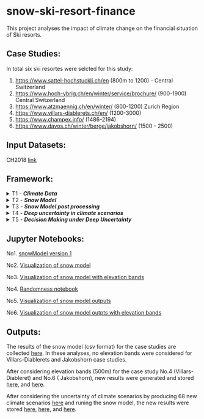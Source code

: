 # snow-ski-resort-finance
This project analyses the impact of climate change on the financial situation of Ski resorts.


## Case Studies:
In total six ski resortes were selcted for this study:

1. https://www.sattel-hochstuckli.ch/en  (800m to 1200) - Central Switzerland
2. https://www.hoch-ybrig.ch/en/winter/service/brochure/  (900-1900) Central Switzerland
3. https://www.atzmaennig.ch/en/winter/  (800-1200) Zurich Region
4. https://www.villars-diablerets.ch/en/ (1200-3000)
5. https://www.champex.info/ (1486-2194)
6. https://www.davos.ch/winter/berge/jakobshorn/ (1500 - 2500)


## Input Datasets:
CH2018 [link](https://www.nccs.admin.ch/nccs/en/home/the-nccs/priority-themes/ch2018-climate-scenarios.html)


## Framework:
<details>
<summary>T1 - <i><b>Climate Data</b></i></summary>

### Topics
`CH2018`

In this task, the data of located climate grids inside each Ski resorts are extracted from CH2018 datasets. 

###  Literature
CH2018 "Switzerland CH2018 climate scenarios" [here](https://www.nccs.admin.ch/nccs/en/home/the-nccs/priority-themes/ch2018-climate-scenarios.html)
</details>


<details>
<summary>T2 - <i><b>Snow Model</b></i></summary>

### Topics
`Snow model` `Ablation` `Accumulation` 

In this task, a modular grid-based snow model was developed. The current model consists of Ablation, and Accumulation modules, with the possibility of adding new modules in the future. The main 

###  Literature
Marty (2017) "How much can we save? Impact of different emission scenarios on future snow cover in the Alps" [link](https://www.the-cryosphere.net/11/517/2017/)

Farinotti (2012) "Runoff evolution in the Swiss Alps: projections for selected high-alpine catchments based on ENSEMBLES scenarios" [link](https://onlinelibrary.wiley.com/doi/abs/10.1002/hyp.8276)

Huss (2008a) "Determination of the seasonal mass balance of four Alpine glaciers since 1865" [link](https://agupubs.onlinelibrary.wiley.com/doi/full/10.1029/2007JF000803)

Huss (2008b) "Modelling runoff from highly glacierized alpine drainage basins in a changing climate" [link](https://onlinelibrary.wiley.com/doi/10.1002/hyp.7055)

Hock (2005)"Glacier melt: a review of processes and their modelling" [link](https://journals.sagepub.com/doi/10.1191/0309133305pp453ra)


###  Notebooks 
No1. [snowModel version 2](snowmodel_py/snow_model_v2.ipynb)
</details>


<details>
<summary>T3 - <i><b>Snow Model post processing</b></i></summary>

### Topics
`Visualization of snow model results` `Visualization of tipping points`

###  Notebooks
No2. [Visualization of snow model](snowModel2_Visualization.ipynb)

No3. [Visualization of snow model with elevation bands](snowModel2_Visualization_elevBand.ipynb)
</details>

<details>
<summary>T4 - <i><b>Deep uncertainty in climate scenarios</b></i></summary>

### Topics
`Deep Uncertainy`

In this task a paython code was developed to produce new climate scenarios based on CH2018 dataset

###  Literature
van Ginkel et al (2020), "Climate change induced socio-economic tipping points" [link](https://iopscience.iop.org/article/10.1088/1748-9326/ab6395)

Kwakkel (2017), "The Exploratory Modeling Workbench: An open source toolkit for exploratory modeling, scenario discovery, and (multi-objective) robust decision making"  [link](https://www.sciencedirect.com/science/article/pii/S1364815217301251)

Damm et al (2014), "Does artificial snow production pay under future climate conditions?"[link](https://www.sciencedirect.com/science/article/abs/pii/S0261517714000107?via%3Dihub)

###  Notebooks
No4. [Randomness notebook](randomness_tmp_pcp.ipynb)

No5. [Visualization of snow model outputs](snowModel2_randomness_Visualization.ipynb)

No6. [Visualization of snow model outpts with elevation bands](snowModel2_randomness_Visualization_elevBand.ipynb)
</details>

<details>
<summary>T5 - <i><b>Decision Making under Deep Uncertainty</b></i></summary>

### Topics
`Deep Uncertainy` `Decision Making`

In this task, a python code will be developed to connect our existing notebooks (No.1, No.4) to the Exploratory Modelling and Analysis (EMA) Workbench [here](https://emaworkbench.readthedocs.io/en/latest/)

###  Literature
van Ginkel et al (2020), "Climate change induced socio-economic tipping points" [link](https://iopscience.iop.org/article/10.1088/1748-9326/ab6395)

Kwakkel (2017), "The Exploratory Modeling Workbench: An open source toolkit for exploratory modeling, scenario discovery, and (multi-objective) robust decision making"  [link](https://www.sciencedirect.com/science/article/pii/S1364815217301251)

Damm et al (2014), "Does artificial snow production pay under future climate conditions?"[link](https://www.sciencedirect.com/science/article/abs/pii/S0261517714000107?via%3Dihub)

###  Notebooks


</details>

## Jupyter Notebooks:
No1. [snowModel version 1](snowmodel_py/snow_model_v1.ipynb)

No2. [Visualization of snow model](snowModel2_Visualization.ipynb)

No3. [Visualization of snow model with elevation bands](snowModel2_Visualization_elevBand.ipynb)

No4. [Randomness notebook](randomness_tmp_pcp.ipynb)

No5. [Visualization of snow model outputs](snowModel2_randomness_Visualization.ipynb)

No6. [Visualization of snow model outpts with elevation bands](snowModel2_randomness_Visualization_elevBand.ipynb)

## Outputs:
The results of the snow model (csv format) for the case studies are collected [here](data_out_snow). In these analyses, no elevation bands were considered for Villars-Diablerets and Jakobshorn case studies. 

After considering elevation bands (500m) for the case study No.4 (Villars-Diableret) and No.6 ( Jakobshorn), new results were generated and stored [here](data_out_snow_villars-diablerets_elev_band), and [here](/data_out_snow_davos_elev_band).

After considering the uncertainty of climate scenarios by producing 68 new climate scenarios [here](data_out_randomness_snow) and runing the snow model, the new results were stored [here](data_out_randomness_snow), [here](data_out_snow_randomness_davos_elev_band), and [here](data_out_snow_randomness_villars-diablerets_elev_band).

